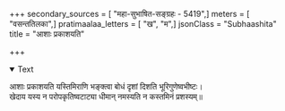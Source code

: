 +++
secondary_sources = [ "महा-सुभाषित-सङ्ग्रहः - 5419",]
meters = [ "वसन्ततिलका",]
pratimaalaa_letters = [ "ख", "म",]
jsonClass = "Subhaashita"
title = "आशाः प्रकाशयति"

+++

<details open><summary>Text</summary>

आशाः प्रकाशयति यस्तिमिराणि भङ्क्त्वा बोधं दृशां दिशति भूरिगुणेष्वभीष्टः।  
खेदाय यस्य न परोपकृतिष्वटाट्या धीमान् नमस्यति न कस्तमिनं प्रशस्यम्॥
</details>
